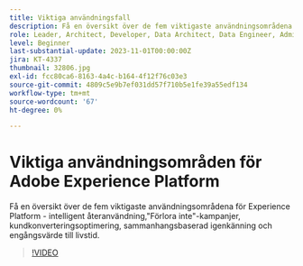 ```yaml
---
title: Viktiga användningsfall
description: Få en översikt över de fem viktigaste användningsområdena för Experience Platform&mdash;Intelligent återinteraktion, Missa inte kampanjer, kundkonverteringsoptimering, sammanhangsbaserad igenkänning och engångsvärde till livstid.
role: Leader, Architect, Developer, Data Architect, Data Engineer, Admin, User
level: Beginner
last-substantial-update: 2023-11-01T00:00:00Z
jira: KT-4337
thumbnail: 32806.jpg
exl-id: fcc80ca6-8163-4a4c-b164-4f12f76c03e3
source-git-commit: 4809c5e9b7ef031dd57f710b5e1fe39a55edf134
workflow-type: tm+mt
source-wordcount: '67'
ht-degree: 0%

---
```


# Viktiga användningsområden för Adobe Experience Platform

Få en översikt över de fem viktigaste användningsområdena för Experience Platform - intelligent återanvändning,&quot;Förlora inte&quot;-kampanjer, kundkonverteringsoptimering, sammanhangsbaserad igenkänning och engångsvärde till livstid.

>[!VIDEO](https://video.tv.adobe.com/v/32806?learn=on)

